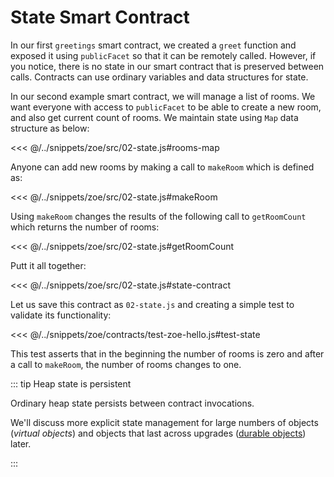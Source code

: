 # State Smart Contract

In our first `greetings` smart contract, we created a `greet` function and exposed it using `publicFacet` so that it can be remotely called. However, if you notice, there is no state in our smart contract that is preserved between calls. Contracts can use ordinary variables and data structures for state. 

In our second example smart contract, we will manage a list of rooms. We want everyone with access to `publicFacet` to be able to create a new room, and also get current count of rooms. We maintain state using `Map` data structure as below:

<<< @/../snippets/zoe/src/02-state.js#rooms-map

Anyone can add new rooms by making a call to `makeRoom` which is defined as:

<<< @/../snippets/zoe/src/02-state.js#makeRoom

Using `makeRoom` changes the results of the following call to `getRoomCount` which returns the number of rooms:

<<< @/../snippets/zoe/src/02-state.js#getRoomCount

Putt it all together:

<<< @/../snippets/zoe/src/02-state.js#state-contract

Let us save this contract as `02-state.js` and creating a simple test to validate its functionality: 

<<< @/../snippets/zoe/contracts/test-zoe-hello.js#test-state

This test asserts that in the beginning the number of rooms is zero and after a call to `makeRoom`, the number of rooms changes to one.

::: tip Heap state is persistent

Ordinary heap state persists between contract invocations.

We'll discuss more explicit state management for
large numbers of objects (_virtual objects_) and
objects that last across upgrades ([durable objects](./contract-upgrade#durability)) later.

:::